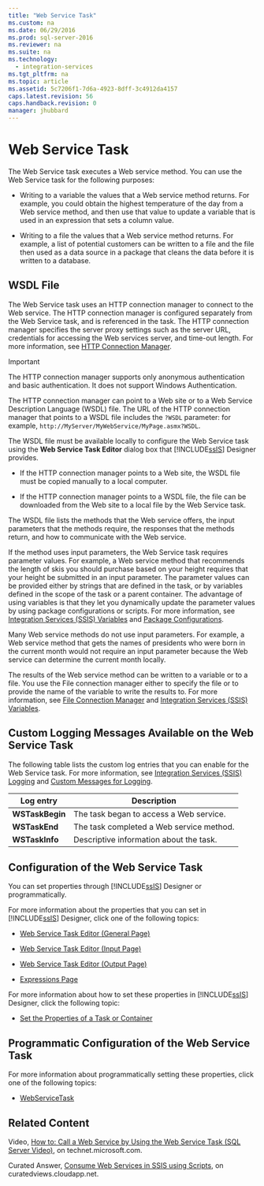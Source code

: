 ```yaml
---
title: "Web Service Task"
ms.custom: na
ms.date: 06/29/2016
ms.prod: sql-server-2016
ms.reviewer: na
ms.suite: na
ms.technology: 
  - integration-services
ms.tgt_pltfrm: na
ms.topic: article
ms.assetid: 5c7206f1-7d6a-4923-8dff-3c4912da4157
caps.latest.revision: 56
caps.handback.revision: 0
manager: jhubbard
---
```

# Web Service Task
  The Web Service task executes a Web service method. You can use the Web Service task for the following purposes:  
  
-   Writing to a variable the values that a Web service method returns. For example, you could obtain the highest temperature of the day from a Web service method, and then use that value to update a variable that is used in an expression that sets a column value.  
  
-   Writing to a file the values that a Web service method returns. For example, a list of potential customers can be written to a file and the file then used as a data source in a package that cleans the data before it is written to a database.  
  
## WSDL File  
 The Web Service task uses an HTTP connection manager to connect to the Web service. The HTTP connection manager is configured separately from the Web Service task, and is referenced in the task. The HTTP connection manager specifies the server proxy settings such as the server URL, credentials for accessing the Web services server, and time-out length. For more information, see [HTTP Connection Manager](../../Topics/TopicNameNotContainA/HTTP-Connection-Manager.md).  
  
> [!IMPORTANT]  
>  The HTTP connection manager supports only anonymous authentication and basic authentication. It does not support Windows Authentication.  
  
 The HTTP connection manager can point to a Web site or to a Web Service Description Language (WSDL) file. The URL of the HTTP connection manager that points to a WSDL file includes the `?WSDL` parameter: for example, `http://MyServer/MyWebService/MyPage.asmx?WSDL`.  
  
 The WSDL file must be available locally to configure the Web Service task using the **Web Service Task Editor** dialog box that [!INCLUDE[ssIS](../../Topics/TopicNameContainA/tokens/ssIS_md.md)] Designer provides.  
  
-   If the HTTP connection manager points to a Web site, the WSDL file must be copied manually to a local computer.  
  
-   If the HTTP connection manager points to a WSDL file, the file can be downloaded from the Web site to a local file by the Web Service task.  
  
 The WSDL file lists the methods that the Web service offers, the input parameters that the methods require, the responses that the methods return, and how to communicate with the Web service.  
  
 If the method uses input parameters, the Web Service task requires parameter values. For example, a Web service method that recommends the length of skis you should purchase based on your height requires that your height be submitted in an input parameter. The parameter values can be provided either by strings that are defined in the task, or by variables defined in the scope of the task or a parent container. The advantage of using variables is that they let you dynamically update the parameter values by using package configurations or scripts. For more information, see [Integration Services &#40;SSIS&#41; Variables](../../Topics/TopicNameNotContainA/Integration-Services--SSIS--Variables.md) and [Package Configurations](../../Topics/TopicNameNotContainA/Package-Configurations.md).  
  
 Many Web service methods do not use input parameters. For example, a Web service method that gets the names of presidents who were born in the current month would not require an input parameter because the Web service can determine the current month locally.  
  
 The results of the Web service method can be written to a variable or to a file. You use the File connection manager either to specify the file or to provide the name of the variable to write the results to. For more information, see [File Connection Manager](../../Topics/TopicNameNotContainA/File-Connection-Manager.md) and [Integration Services &#40;SSIS&#41; Variables](../../Topics/TopicNameNotContainA/Integration-Services--SSIS--Variables.md).  
  
## Custom Logging Messages Available on the Web Service Task  
 The following table lists the custom log entries that you can enable for the Web Service task. For more information, see [Integration Services &#40;SSIS&#41; Logging](../../Topics/TopicNameNotContainA/Integration-Services--SSIS--Logging.md) and [Custom Messages for Logging](../../Topics/TopicNameNotContainA/Custom-Messages-for-Logging.md).  
  
|Log entry|Description|  
|---------------|-----------------|  
|**WSTaskBegin**|The task began to access a Web service.|  
|**WSTaskEnd**|The task completed a Web service method.|  
|**WSTaskInfo**|Descriptive information about the task.|  
  
## Configuration of the Web Service Task  
 You can set properties through [!INCLUDE[ssIS](../../Topics/TopicNameContainA/tokens/ssIS_md.md)] Designer or programmatically.  
  
 For more information about the properties that you can set in [!INCLUDE[ssIS](../../Topics/TopicNameContainA/tokens/ssIS_md.md)] Designer, click one of the following topics:  
  
-   [Web Service Task Editor &#40;General Page&#41;](../../Topics/TopicNameNotContainA/Web-Service-Task-Editor--General-Page-.md)  
  
-   [Web Service Task Editor &#40;Input Page&#41;](../../Topics/TopicNameNotContainA/Web-Service-Task-Editor--Input-Page-.md)  
  
-   [Web Service Task Editor &#40;Output Page&#41;](../../Topics/TopicNameNotContainA/Web-Service-Task-Editor--Output-Page-.md)  
  
-   [Expressions Page](../../Topics/TopicNameNotContainA/Expressions-Page.md)  
  
 For more information about how to set these properties in [!INCLUDE[ssIS](../../Topics/TopicNameContainA/tokens/ssIS_md.md)] Designer, click the following topic:  
  
-   [Set the Properties of a Task or Container](../../Topics/TopicNameContainA/Set-the-Properties-of-a-Task-or-Container.md)  
  
## Programmatic Configuration of the Web Service Task  
 For more information about programmatically setting these properties, click one of the following topics:  
  
-   [WebServiceTask](assetId:///T:Microsoft.SqlServer.Dts.Tasks.WebServiceTask.WebServiceTask)  
  
## Related Content  
 Video, [How to: Call a Web Service by Using the Web Service Task (SQL Server Video)](http://go.microsoft.com/fwlink/?LinkId=259642), on technet.microsoft.com.  
  
 Curated Answer, [Consume Web Services in SSIS using Scripts](http://go.microsoft.com/fwlink/?LinkId=321996), on curatedviews.cloudapp.net.  
  
  